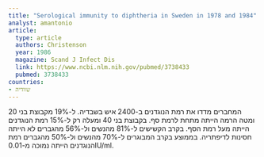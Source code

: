 ```yaml
---
title: "Serological immunity to diphtheria in Sweden in 1978 and 1984"
analyst: amantonio
article:
  type: article
  authors: Christenson
  year: 1986
  magazine: Scand J Infect Dis
  link: https://www.ncbi.nlm.nih.gov/pubmed/3738433
  pubmed: 3738433
countries:
- שוודיה
---
```


המחברים מדדו את רמת הנוגדנים ב-2400 איש בשבדיה. ל-19% מקבוצת בני 20 ומטה הרמה הייתה מתחת לרמת סף. בקבוצת בני 40 ומעלה רק ל-15% רמת הנוגדנים הייתה מעל רמת הסף. בקרב הקשישים ל-81% מהנשים ול-56% מהגברים לא הייתה חסינות לדיפתריה. בממוצע בקרב המבוגרים ל-70% מהנשים ול-50% מהגברים רמת הנוגדנים הייתה נמוכה מ-0.01IU/ml.
